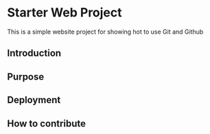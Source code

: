 # Starter Web Project

This is a simple website project for
showing hot to use Git and Github 

## Introduction

## Purpose

## Deployment

## How to contribute

